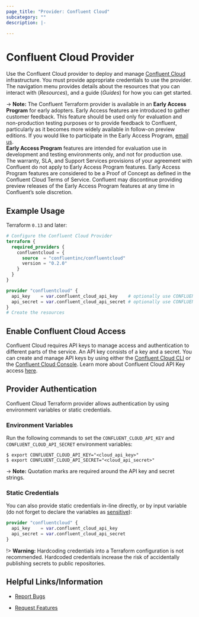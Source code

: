 ```yaml
---
page_title: "Provider: Confluent Cloud"
subcategory: ""
description: |-
  
---
```


# Confluent Cloud Provider

Use the Confluent Cloud provider to deploy and manage [Confluent Cloud](https://www.confluent.io/confluent-cloud/) infrastructure. You must provide appropriate credentials to use the provider. The navigation menu provides details about the resources that you can interact with (_Resources_), and a guide (_Guides_) for how you can get started.

-> **Note:** The Confluent Terraform provider is available in an **Early Access Program** for early adopters. Early Access features are introduced to gather customer feedback. This feature should be used only for evaluation and non-production testing purposes or to provide feedback to Confluent, particularly as it becomes more widely available in follow-on preview editions. If you would like to participate in the Early Access Program, [email us](mailto:cflt-tf-access@confluent.io?subject=Request%20to%20join%20the%20Early%20Access%20Program&amp;body=I%E2%80%99d%20like%20to%20participate%20in%20the%20Early%20Access%20Program%20to%20provide%20feedback%21%20My%20Cloud%20Organization%20ID%20is%20%3Cretrieve%20from%20https%3A//confluent.cloud/settings/billing/payment%3E.).  
**Early Access Program** features are intended for evaluation use in development and testing environments only, and not for production use. The warranty, SLA, and Support Services provisions of your agreement with Confluent do not apply to Early Access Program features. Early Access Program features are considered to be a Proof of Concept as defined in the Confluent Cloud Terms of Service. Confluent may discontinue providing preview releases of the Early Access Program features at any time in Confluent’s sole discretion.

## Example Usage

Terraform `0.13` and later:

```terraform
# Configure the Confluent Cloud Provider
terraform {
  required_providers {
    confluentcloud = {
      source  = "confluentinc/confluentcloud"
      version = "0.2.0"
    }
  }
}

provider "confluentcloud" {
  api_key    = var.confluent_cloud_api_key    # optionally use CONFLUENT_CLOUD_API_KEY env var
  api_secret = var.confluent_cloud_api_secret # optionally use CONFLUENT_CLOUD_API_SECRET env var
}
# Create the resources
```

## Enable Confluent Cloud Access

Confluent Cloud requires API keys to manage access and authentication to different parts of the service. An API key consists of a key and a secret. You can create and manage API keys by using either the [Confluent Cloud CLI](https://docs.confluent.io/ccloud-cli/current/index.html) or the [Confluent Cloud Console](https://confluent.cloud/). Learn more about Confluent Cloud API Key access [here](https://docs.confluent.io/cloud/current/client-apps/api-keys.html#ccloud-api-keys).

## Provider Authentication

Confluent Cloud Terraform provider allows authentication by using environment variables or static credentials.

### Environment Variables

Run the following commands to set the `CONFLUENT_CLOUD_API_KEY` and `CONFLUENT_CLOUD_API_SECRET` environment variables:

```shell
$ export CONFLUENT_CLOUD_API_KEY="<cloud_api_key>"
$ export CONFLUENT_CLOUD_API_SECRET="<cloud_api_secret>"
```

-> **Note:** Quotation marks are required around the API key and secret strings.

### Static Credentials

You can also provide static credentials in-line directly, or by input variable (do not forget to declare the variables as [sensitive](https://learn.hashicorp.com/tutorials/terraform/sensitive-variables#refactor-database-credentials)):

```terraform
provider "confluentcloud" {
  api_key    = var.confluent_cloud_api_key
  api_secret = var.confluent_cloud_api_secret
}
```

!> **Warning:** Hardcoding credentials into a Terraform configuration is not recommended. Hardcoded credentials increase the risk of accidentally publishing secrets to public repositories.

## Helpful Links/Information

* [Report Bugs](https://github.com/confluentinc/terraform-provider-confluentcloud/issues)

* [Request Features](mailto:cflt-tf-access@confluent.io?subject=Feature%20Request)
